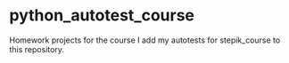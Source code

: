 # python_autotest_course
Homework projects for the course
I add my autotests for stepik_course to this repository.
